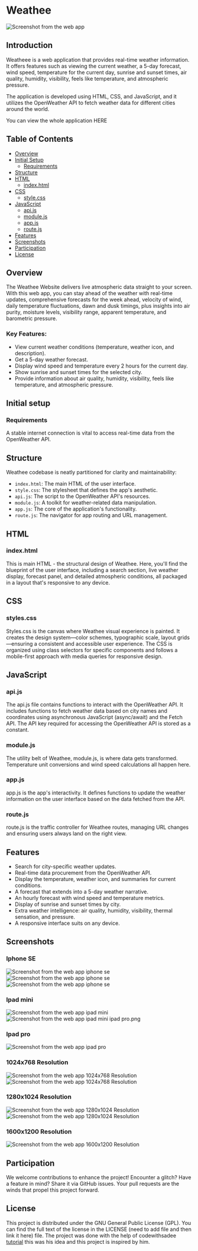# Weathee
![Screenshot from the web app](/screenshots/1600x1200.png)
## Introduction

Weatheee is a web application that provides real-time weather information. It offers features such as viewing the current weather, a 5-day forecast, wind speed, temperature for the current day, sunrise and sunset times, air quality, humidity, visibility, feels like temperature, and atmospheric pressure.

The application is developed using HTML, CSS, and JavaScript, and it utilizes the OpenWeather API to fetch weather data for different cities around the world.

You can view the whole application HERE 

## Table of Contents

- [Overview](#overview)
- [Initial Setup](#initial-setup)
  - [Requirements](#requirements)
- [Structure](#structure)
- [HTML](#html)
  - [index.html](#index-html)
- [CSS](#css)
  - [style.css](#style-css)
- [JavaScript](#javascript)
  - [api.js](#api-js)
  - [module.js](#module-js)
  - [app.js](#app-js)
  - [route.js](#route-js)
- [Features](#features)
- [Screenshots](#screenshots)
- [Participation](#participation)
- [License](#license)

## Overview

The Weathee Website delivers live atmospheric data straight to your screen. With this web app, you can stay ahead of the weather with real-time updates, comprehensive forecasts for the week ahead, velocity of wind, daily temperature fluctuations, dawn and dusk timings, plus insights into air purity, moisture levels, visibility range, apparent temperature, and barometric pressure.

### Key Features:

- View current weather conditions (temperature, weather icon, and description).
- Get a 5-day weather forecast.
- Display wind speed and temperature every 2 hours for the current day.
- Show sunrise and sunset times for the selected city.
- Provide information about air quality, humidity, visibility, feels like temperature, and atmospheric pressure.

## Initial setup

### Requirements

A stable internet connection is vital to access real-time data from the OpenWeather API.

## Structure

Weathee codebase is neatly partitioned for clarity and maintainability:

- `index.html`: The main HTML of the user interface.
- `style.css`: The stylesheet that defines the app's aesthetic.
- `api.js`: The script to the OpenWeather API's resources.
- `module.js`: A toolkit for weather-related data manipulation.
- `app.js`: The core of the application's functionality.
- `route.js`: The navigator for app routing and URL management.

## HTML

### index.html

This is main HTML -  the structural design of Weathee. Here, you'll find the blueprint of the user interface, including a search section, live weather display, forecast panel, and detailed atmospheric conditions, all packaged in a layout that's responsive to any device.

## CSS

### styles.css

Styles.css is the canvas where Weathee visual experience is painted. It creates the design system—color schemes, typographic scale, layout grids—ensuring a consistent and accessible user experience. The CSS is organized using class selectors for specific components and follows a mobile-first approach with media queries for responsive design.

## JavaScript

### api.js

The api.js file contains functions to interact with the OpenWeather API. It includes functions to fetch weather data based on city names and coordinates using asynchronous JavaScript (async/await) and the Fetch API. The API key required for accessing the OpenWeather API is stored as a constant.

### module.js

The utility belt of Weathee, module.js, is where data gets transformed. Temperature unit conversions and wind speed calculations all happen here.

### app.js

app.js is the app's interactivity. It defines functions to update the weather information on the user interface based on the data fetched from the API.

### route.js

route.js is the traffic controller for Weathee routes, managing URL changes and ensuring users always land on the right view.

## Features

- Search for city-specific weather updates.
- Real-time data procurement from the OpenWeather API.
- Display the temperature, weather icon, and summaries for current conditions.
- A forecast that extends into a 5-day weather narrative.
- An hourly forecast with wind speed and temperature metrics.
- Display of sunrise and sunset times by city.
- Extra weather intelligence: air quality, humidity, visibility, thermal sensation, and pressure.
- A responsive interface suits on any device.
  
## Screenshots

### Iphone SE

![Screenshot from the web app iphone se](/screenshots/iphonese1.png)
![Screenshot from the web app iphone se](/screenshots/iphonese2.png)
![Screenshot from the web app iphone se](/screenshots/iphonese3.png)

### Ipad mini

![Screenshot from the web app ipad mini](/screenshots/ipadmini1.png)
![Screenshot from the web app ipad mini](/screenshots/ipadmini2.png)
ipad pro.png

### Ipad pro

![Screenshot from the web app ipad pro](/screenshots/ipadpro.png)

### 1024x768 Resolution

![Screenshot from the web app 1024x768 Resolution](/screenshots/1024x7681.png)
![Screenshot from the web app 1024x768 Resolution](/screenshots/1024x7682.png)

### 1280x1024 Resolution

![Screenshot from the web app 1280x1024 Resolution](/screenshots/1280x10241.png)
![Screenshot from the web app 1280x1024 Resolution](/screenshots/1280x10242.png)

### 1600x1200 Resolution

![Screenshot from the web app 1600x1200 Resolution](/screenshots/1600x1200.png)

## Participation

We welcome contributions to enhance the project! Encounter a glitch? Have a feature in mind? Share it via GitHub issues. Your pull requests are the winds that propel this project forward.

## License

This project is distributed under the GNU General Public License (GPL). You can find the full text of the license in the LICENSE (need to add file and then link it here) file.
The project was done with the help of codewithsadee [tutorial](https://www.youtube.com/watch?v=QMwyNnjAils)  this was his idea and this project is inspired by him. 
